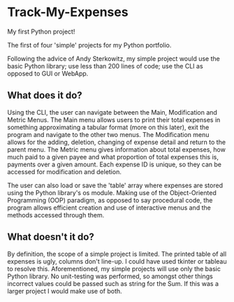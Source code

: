 # Track-My-Expenses

My first Python project!

The first of four 'simple' projects for my Python portfolio.

Following the advice of Andy Sterkowitz, my simple project would use the basic Python library; use less than 200 lines of code; use the CLI as opposed to GUI or WebApp.

## What does it do?

Using the CLI, the user can navigate between the Main, Modification and Metric Menus. The Main menu allows users to print their total expenses in something approximating a tabular format (more on this later), exit the program and navigate to the other two menus. The Modification menu allows for the adding, deletion, changing of expense detail and return to the parent menu. The Metric menu gives information about total expenses, how much paid to a given payee and what proportion of total expenses this is, payments over a given amount. Each expense ID is unique, so they can be accessed for modification and deletion.

 The user can also load or save the 'table' array where expenses are stored using the Python library's os module. Making use of the Object-Oriented Programming (OOP) paradigm, as opposed to say procedural code, the program allows efficient creation and use of interactive menus and the methods accessed through them. 

## What doesn't it do?

By definition, the scope of a simple project is limited. The printed table of all expenses is ugly, columns don't line-up. I could have used tkinter or tableau to resolve this. Aforementioned, my simple projects will use only the basic Python library. No unit-testing was performed, so amongst other things incorrect values could be passed such as string for the Sum. If this was a larger project I would make use of both.